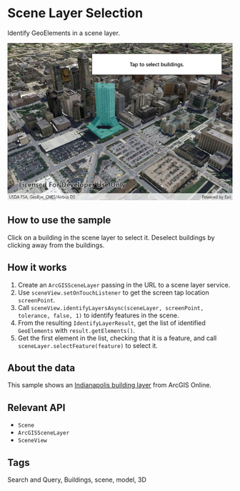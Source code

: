 # Scene Layer Selection
Identify GeoElements in a scene layer.

![Scene Layer Selection App](SceneLayerSelection.jpg)

## How to use the sample
Click on a building in the scene layer to select it. Deselect buildings by clicking away from the buildings.

## How it works
1. Create an `ArcGISSceneLayer` passing in the URL to a scene layer service.
2. Use `sceneView.setOnTouchListener` to get the screen tap location `screenPoint`.
3. Call `sceneView.identifyLayersAsync(sceneLayer, screenPoint, tolerance, false, 1)` to identify features in the scene.
4. From the resulting `IdentifyLayerResult`, get the list of identified `GeoElements` with `result.getElements()`.
5. Get the first element in the list, checking that it is a feature, and call `sceneLayer.selectFeature(feature)` to select it.

## About the data

This sample shows an [Indianapolis building layer](https://www.arcgis.com/home/item.html?id=d5271294f1e04ac9acc5b36feaab7859) from ArcGIS Online.

## Relevant API
* `Scene`
* `ArcGISSceneLayer`
* `SceneView`

## Tags
Search and Query, Buildings, scene, model, 3D